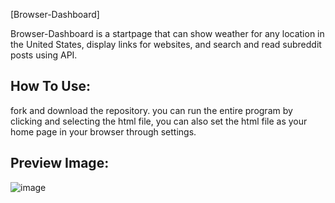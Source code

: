 [Browser-Dashboard]

Browser-Dashboard is a startpage that can show weather for any location in the United States, display links for websites, and search and read subreddit posts using API.


How To Use:
-------------
fork and download the repository. you can run the entire program by clicking and selecting the html file, you can also set the html file as your home page in your browser through settings.


Preview Image:
---------------
![image](https://github.com/user-attachments/assets/2705da55-3002-4b58-9c8b-d8b9af40fc9f)

